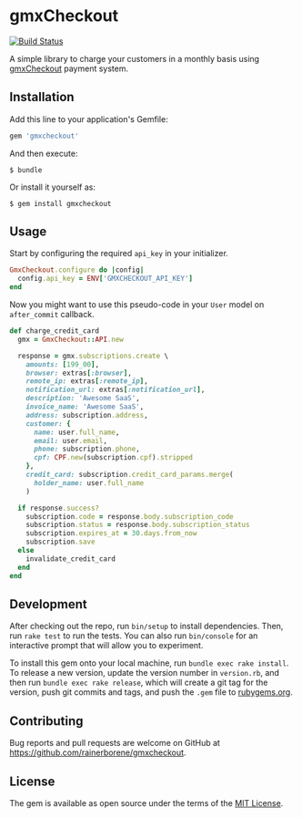# gmxCheckout

[![Build Status](https://travis-ci.org/rainerborene/gmxcheckout.svg)](https://travis-ci.org/rainerborene/gmxcheckout)

A simple library to charge your customers in a monthly basis using
[gmxCheckout](https://www.gmxcheckout.com.br/) payment system.

## Installation

Add this line to your application's Gemfile:

```ruby
gem 'gmxcheckout'
```

And then execute:

    $ bundle

Or install it yourself as:

    $ gem install gmxcheckout

## Usage

Start by configuring the required `api_key` in your initializer.

```ruby
GmxCheckout.configure do |config|
  config.api_key = ENV['GMXCHECKOUT_API_KEY']
end
```

Now you might want to use this pseudo-code in your `User` model on `after_commit` callback.

```ruby
def charge_credit_card
  gmx = GmxCheckout::API.new

  response = gmx.subscriptions.create \
    amounts: [199_00],
    browser: extras[:browser],
    remote_ip: extras[:remote_ip],
    notification_url: extras[:notification_url],
    description: 'Awesome SaaS',
    invoice_name: 'Awesome SaaS',
    address: subscription.address,
    customer: {
      name: user.full_name,
      email: user.email,
      phone: subscription.phone,
      cpf: CPF.new(subscription.cpf).stripped
    },
    credit_card: subscription.credit_card_params.merge(
      holder_name: user.full_name
    )

  if response.success?
    subscription.code = response.body.subscription_code
    subscription.status = response.body.subscription_status
    subscription.expires_at = 30.days.from_now
    subscription.save
  else
    invalidate_credit_card
  end
end
```

## Development

After checking out the repo, run `bin/setup` to install dependencies. Then, run `rake test` to run the tests. You can also run `bin/console` for an interactive prompt that will allow you to experiment.

To install this gem onto your local machine, run `bundle exec rake install`. To release a new version, update the version number in `version.rb`, and then run `bundle exec rake release`, which will create a git tag for the version, push git commits and tags, and push the `.gem` file to [rubygems.org](https://rubygems.org).

## Contributing

Bug reports and pull requests are welcome on GitHub at https://github.com/rainerborene/gmxcheckout.

## License

The gem is available as open source under the terms of the [MIT License](http://opensource.org/licenses/MIT).
